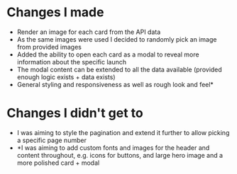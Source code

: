 # Changes I made
- Render an image for each card from the API data
- As the same images were used I decided to randomly pick an image from provided images
- Added the ability to open each card as a modal to reveal more information about the specific launch
- The modal content can be extended to all the data available (provided enough logic exists + data exists)
- General styling and responsiveness as well as rough look and feel*

# Changes I didn't get to
- I was aiming to style the pagination and extend it further to allow picking a specific page number
- *I was aiming to add custom fonts and images for the header and content throughout, e.g. icons for buttons, and large hero image and a more polished card + modal